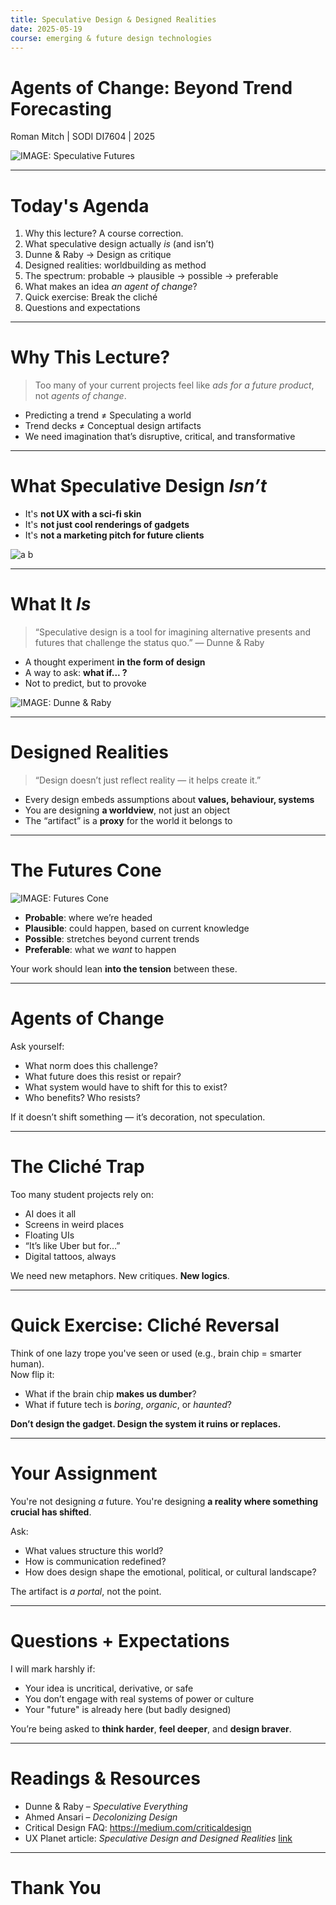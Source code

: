 ```yaml
---
title: Speculative Design & Designed Realities
date: 2025-05-19  
course: emerging & future design technologies  
---
```


# Agents of Change: Beyond Trend Forecasting
Roman Mitch | SODI DI7604 | 2025

![IMAGE: Speculative Futures](https://d2w9rnfcy7mm78.cloudfront.net/36789053/original_17fbfa5d51f4a8bb6246c22d748885f9.webp?1747614289?bc=0)

---
# Today's Agenda

1. Why this lecture? A course correction.
2. What speculative design actually *is* (and isn’t)
3. Dunne & Raby → Design as critique
4. Designed realities: worldbuilding as method
5. The spectrum: probable → plausible → possible → preferable
6. What makes an idea *an agent of change*?
7. Quick exercise: Break the cliché
8. Questions and expectations

---
# Why This Lecture?

> Too many of your current projects feel like *ads for a future product*, not *agents of change*.

- Predicting a trend ≠ Speculating a world
- Trend decks ≠ Conceptual design artifacts
- We need imagination that’s disruptive, critical, and transformative

---
# What Speculative Design *Isn’t*

- It's **not UX with a sci-fi skin**  
- It's **not just cool renderings of gadgets**
- It's **not a marketing pitch for future clients**

![a b](https://d2w9rnfcy7mm78.cloudfront.net/36789070/original_877023160b0a959578bb68e845d12ed9.webp?1747614365?bc=0)

---
# What It *Is*

> “Speculative design is a tool for imagining alternative presents and futures that challenge the status quo.” — Dunne & Raby

- A thought experiment **in the form of design**
- A way to ask: **what if... ?**
- Not to predict, but to provoke

![IMAGE: Dunne & Raby](https://d2w9rnfcy7mm78.cloudfront.net/36789171/original_9bdf0bfa5bc92234bb3577d6c8b44673.webp?1747614729?bc=0)

---
# Designed Realities

> “Design doesn’t just reflect reality — it helps create it.”

- Every design embeds assumptions about **values, behaviour, systems**
- You are designing **a worldview**, not just an object
- The “artifact” is a **proxy** for the world it belongs to

---
# The Futures Cone

![IMAGE: Futures Cone](https://d2w9rnfcy7mm78.cloudfront.net/36789053/original_17fbfa5d51f4a8bb6246c22d748885f9.webp?1747614289?bc=0)

- **Probable**: where we’re headed
- **Plausible**: could happen, based on current knowledge
- **Possible**: stretches beyond current trends
- **Preferable**: what we *want* to happen

Your work should lean **into the tension** between these.

---
# Agents of Change

Ask yourself:
- What norm does this challenge?
- What future does this resist or repair?
- What system would have to shift for this to exist?
- Who benefits? Who resists?

If it doesn’t shift something — it’s decoration, not speculation.

---
# The Cliché Trap

Too many student projects rely on:
- AI does it all
- Screens in weird places
- Floating UIs
- “It’s like Uber but for…”
- Digital tattoos, always

We need new metaphors. New critiques. **New logics**.

---
# Quick Exercise: Cliché Reversal

Think of one lazy trope you've seen or used (e.g., brain chip = smarter human).  
Now flip it:
- What if the brain chip **makes us dumber**?
- What if future tech is *boring*, *organic*, or *haunted*?

**Don’t design the gadget. Design the system it ruins or replaces.**

---
# Your Assignment

You're not designing *a* future.
You're designing **a reality where something crucial has shifted**.

Ask:
- What values structure this world?
- How is communication redefined?
- How does design shape the emotional, political, or cultural landscape?

The artifact is *a portal*, not the point.

---
# Questions + Expectations

I will mark harshly if:
- Your idea is uncritical, derivative, or safe
- You don’t engage with real systems of power or culture
- Your "future" is already here (but badly designed)

You’re being asked to **think harder**, **feel deeper**, and **design braver**.

---

# Readings & Resources

- Dunne & Raby – *Speculative Everything*
- Ahmed Ansari – *Decolonizing Design*
- Critical Design FAQ: https://medium.com/criticaldesign
- UX Planet article: *Speculative Design and Designed Realities* [link](https://uxplanet.org/speculative-design-and-designed-realities-ade514cc3426)

---

# Thank You
